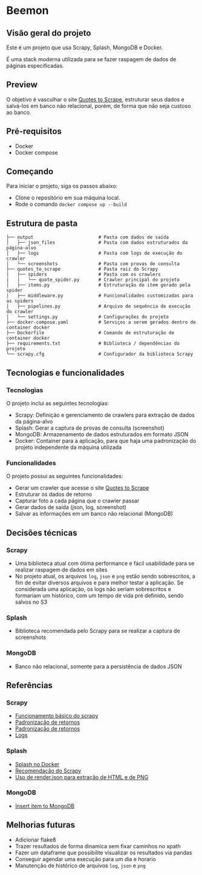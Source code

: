 # Beemon
## Visão geral do projeto

Este é um projeto que usa Scrapy, Splash, MongoDB e Docker.

É uma stack moderna utilizada para se fazer raspagem de dados de páginas especificadas.

## Preview

O objetivo é vasculhar o site [Quotes to Scrape](https://quotes.toscrape.com/), estruturar seus dados e salvá-los em banco não relacional, porém, de forma que não seja custoso ao banco.

## Pré-requisitos

- Docker
- Docker compose

## Começando

Para iniciar o projeto, siga os passos abaixo:

- Clone o repositório em sua máquina local.
- Rode o comando `docker compose up --build`

## Estrutura de pasta

```
├── output                        # Pasta com dados de saída
│   ├── json_files                # Pasta com dados estruturados da página-alvo
│   ├── logs                      # Pasta com logs de execução do crawler
│   └── screenshots               # Pasta com provas de consulta
├── quotes_to_scrape              # Pasta raiz do Scrapy
|   ├── spiders                   # Pasta com os crawlers
|   |   └── quote_spider.py       # Crawler principal do projeto
│   ├── items.py                  # Estruturação do item gerado pela spider
│   ├── middleware.py             # Funcionalidades customizadas para as spiders
│   ├── pipelines.py              # Arquivo de sequência de execução do crawler
│   └── settings.py               # Configurações do projeto
├── docker-compose.yaml           # Serviços a serem gerados dentro de container docker
├── Dockerfile                    # Comando de estruturação de container docker
├── requirements.txt              # Biblioteca / dependências do projeto
└── scrapy.cfg                    # Configurador da biblioteca Scrapy
```

## Tecnologias e funcionalidades

### Tecnologias

O projeto inclui as seguintes tecnologias:

- Scrapy: Definição e gerenciamento de crawlers para extração de dados da página-alvo
- Splash: Gerar a captura de provas de consulta (screenshot)
- MongoDB: Armazenamento de dados estruturados em formato JSON
- Docker: Container para a aplicação, para que haja uma padronização do projeto independente da máquina utilizada

### Funcionalidades

O projeto possui as seguintes funcionalidades:

- Gerar um crawler que acesse o site [Quotes to Scrape](https://quotes.toscrape.com/)
- Estruturar os dados de retorno
- Capturar foto a cada página que o crawler passar
- Gerar dados de saída (json, log, screenshot)
- Salvar as informações em um banco não relacional (MongoDB)

## Decisões técnicas

### Scrapy

- Uma biblioteca atual com ótima performance e fácil usabilidade para se realizar raspagem de dados em sites
- No projeto atual, os arquivos `log`, `json` e `png` estão sendo sobrescritos, a fim de evitar diversos arquivos e para melhor testar a aplicação. Se considerada uma aplicação, os logs não seriam sobrescritos e formariam um histórico, com um tempo de vida pré definido, sendo salvos no S3

### Splash

- Biblioteca recomendada pelo Scrapy para se realizar a captura de screenshots

### MongoDB

- Banco não relacional, somente para a persistência de dados JSON

## Referências

### Scrapy

- [Funcionamento básico do scrapy](https://www.digitalocean.com/community/tutorials/como-fazer-crawling-em-uma-pagina-web-com-scrapy-e-python-3-pt)
- [Padronização de retornos](https://docs.scrapy.org/en/latest/topics/item-pipeline.html#write-items-to-a-json-lines-file)
- [Padronização de retornos](https://www.youtube.com/watch?v=ALizgnSFTwQ)
- [Logs](https://docs.scrapy.org/en/latest/topics/logging.html)

### Splash

- [Splash no Docker](https://scrapeops.io/python-scrapy-playbook/scrapy-splash/)
- [Recomendação do Scrapy](https://docs.scrapy.org/en/latest/topics/item-pipeline.html#take-screenshot-of-item)
- [Uso de render.json para extração de HTML e de PNG](https://stackoverflow.com/questions/45172260/scrapy-splash-screenshots)

### MongoDB

- [Insert item to MongoDB](https://docs.scrapy.org/en/latest/topics/item-pipeline.html#write-items-to-mongodb)

## Melhorias futuras

- Adicionar flake8
- Trazer resultados de forma dinamica sem fixar caminhos no xpath
- Fazer um dataframe que possibilite visualizar os resultados via pandas
- Conseguir agendar uma execução para um dia e horario
- Manutenção de histórico de arquivos `log`, `json` e `png`
